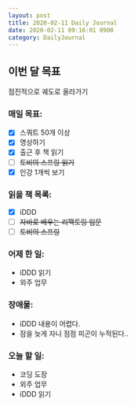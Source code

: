 ```yaml
---
layout: post
title: 2020-02-11 Daily Journal
date: 2020-02-11 09:16:01 0900
category: DailyJournal
---
```


## 이번 달 목표
점진적으로 궤도로 올라가기

### 매일 목표:
- [x] 스쿼트 50개 이상
- [x] 명상하기
- [x] 출근 후 책 읽기
- [ ] ~~토비의 스프링 읽기~~
- [x] 인강 1개씩 보기

### 읽을 책 목록:
- [x] iDDD
- [ ] ~~자바로 배우는 리팩토링 입문~~
- [ ] ~~토비의 스프링~~

### 어제 한 일:
* iDDD 읽기
* 외주 업무

### 장애물:
* iDDD 내용이 어렵다.
* 잠을 늦게 자니 점점 피곤이 누적된다..

### 오늘 할 일:
* 코딩 도장
* 외주 업무
* iDDD 읽기
